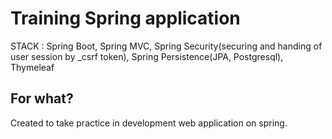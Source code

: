 # Training Spring application

STACK : Spring Boot, Spring MVC, Spring Security(securing and handing of user session by _csrf token), Spring Persistence(JPA, Postgresql), Thymeleaf

For what?
-------------

Created to take practice in development web application on spring. 

